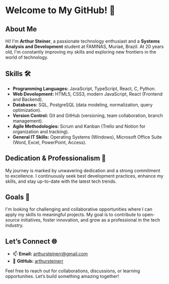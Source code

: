 # Welcome to My GitHub! 👋

## About Me  
Hi! I'm **Arthur Steiner**, a passionate technology enthusiast and a **Systems Analysis and Development** student at FAMINAS, Muriaé, Brazil. At 20 years old, I'm constantly improving my skills and exploring new frontiers in the world of technology.

## Skills 🛠️  
- **Programming Languages:** JavaScript, TypeScript, React, C, Python.  
- **Web Development:** HTML5, CSS3, modern JavaScript, React (Frontend and Backend).  
- **Databases:** SQL, PostgreSQL (data modeling, normalization, query optimization).  
- **Version Control:** Git and GitHub (versioning, team collaboration, branch management).  
- **Agile Methodologies:** Scrum and Kanban (Trello and Notion for organization and tracking).  
- **General IT Skills:** Operating Systems (Windows), Microsoft Office Suite (Word, Excel, PowerPoint, Access).

## Dedication & Professionalism 🚀  
My journey is marked by unwavering dedication and a strong commitment to excellence. I continuously seek best development practices, enhance my skills, and stay up-to-date with the latest tech trends.

## Goals 🎯  
I'm looking for challenging and collaborative opportunities where I can apply my skills to meaningful projects. My goal is to contribute to open-source initiatives, foster innovation, and grow as a professional in the tech industry.

## Let’s Connect 🌐  
- 📫 **Email:** [arthursteinerr@gmail.com](mailto:arthursteinerr@gmail.com)  
- 💼 **GitHub:** [arthursteinerr](https://github.com/arthursteinerr)

Feel free to reach out for collaborations, discussions, or learning opportunities. Let’s build something amazing together!
